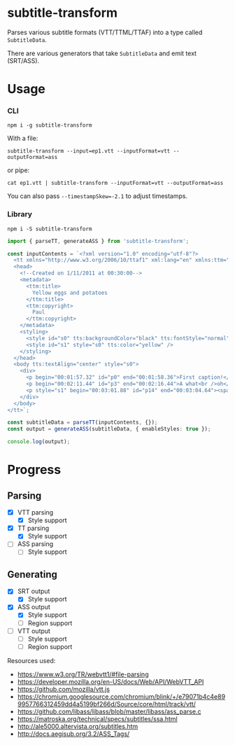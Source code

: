 # subtitle-transform

Parses various subtitle formats (VTT/TTML/TTAF) into a type called `SubtitleData`.

There are various generators that take `SubtitleData` and emit text (SRT/ASS).

# Usage

### CLI
```
npm i -g subtitle-transform
```
With a file:
```
subtitle-transform --input=ep1.vtt --inputFormat=vtt --outputFormat=ass
```
or pipe:
```
cat ep1.vtt | subtitle-transform --inputFormat=vtt --outputFormat=ass
```

You can also pass `--timestampSkew=-2.1` to adjust timestamps.

### Library
```
npm i -S subtitle-transform
```
```typescript
import { parseTT, generateASS } from 'subtitle-transform';

const inputContents = `<?xml version="1.0" encoding="utf-8"?>
  <tt xmlns="http://www.w3.org/2006/10/ttaf1" xml:lang="en" xmlns:ttm="http://www.w3.org/2006/10/ttaf1#metadata">
  <head>
    <!--Created on 1/11/2011 at 00:30:00-->
    <metadata>
      <ttm:title>
        Yellow eggs and potatoes
      </ttm:title>
      <ttm:copyright>
        Paul
      </ttm:copyright>
    </metadata>
    <styling>
      <style id="s0" tts:backgroundColor="black" tts:fontStyle="normal" tts:fontSize="16" tts:fontFamily="sansSerif" tts:color="white" />
      <style id="s1" style="s0" tts:color="yellow" />
    </styling>
  </head>
  <body tts:textAlign="center" style="s0">
    <div>
      <p begin="00:01:57.32" id="p0" end="00:01:58.36">First caption!</p>
      <p begin="00:02:11.44" id="p3" end="00:02:16.44">A what<br />oh</p>
      <p style="s1" begin="00:03:01.88" id="p14" end="00:03:04.64"><span tts:color="white">This line is white<br /></span>This line is something else</p>
    </div>
  </body>
</tt>`;

const subtitleData = parseTT(inputContents, {});
const output = generateASS(subtitleData, { enableStyles: true });

console.log(output);
```

# Progress

## Parsing
- [x] VTT parsing
  - [x] Style support
- [x] TT parsing
  - [x] Style support
- [ ] ASS parsing
  - [ ] Style support

## Generating
- [x] SRT output
  - [x] Style support
- [x] ASS output
  - [x] Style support
  - [ ] Region support
- [ ] VTT output
  - [ ] Style support
  - [ ] Region support

Resources used:
- https://www.w3.org/TR/webvtt1/#file-parsing
- https://developer.mozilla.org/en-US/docs/Web/API/WebVTT_API
- https://github.com/mozilla/vtt.js
- https://chromium.googlesource.com/chromium/blink/+/e79071b4c4e899957766312459dd4a5199bf266d/Source/core/html/track/vtt/
- https://github.com/libass/libass/blob/master/libass/ass_parse.c
- https://matroska.org/technical/specs/subtitles/ssa.html
- http://ale5000.altervista.org/subtitles.htm
- http://docs.aegisub.org/3.2/ASS_Tags/
